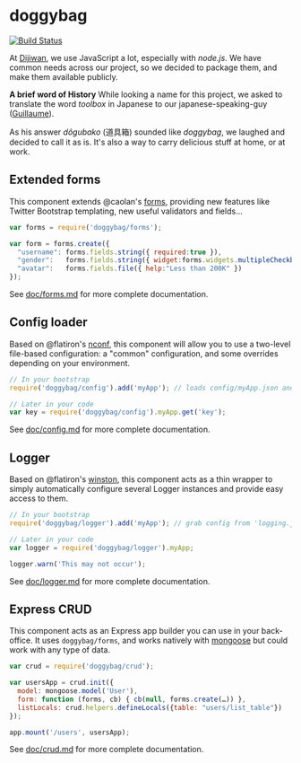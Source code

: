 # doggybag

[![Build Status](https://secure.travis-ci.org/Dijiwan/doggybag.png?branch=master)](http://travis-ci.org/Dijiwan/doggybag)

At [Dijiwan](http://dijiwan.com), we use JavaScript a lot, especially with *node.js*.
We have common needs across our project, so we decided to package them, and
make them available publicly.

**A brief word of History**
While looking a name for this project, we asked to translate the word *toolbox*
in Japanese to our japanese-speaking-guy
([Guillaume](https://github.com/gmarty)).

As his answer *dôgubako* (道具箱) sounded like *doggybag*, we laughed and decided to call it as is.
It's also a way to carry delicious stuff at home, or at work.



## Extended forms

This component extends @caolan's [forms](https://github.com/caolan/forms), providing new features like Twitter Bootstrap
templating, new useful validators and fields…

```javascript
var forms = require('doggybag/forms');

var form = forms.create({
  "username": forms.fields.string({ required:true }),
  "gender":   forms.fields.string({ widget:forms.widgets.multipleCheckbox({}), choices:['M','F','X'], validators:[forms.validators.choices()] }),
  "avatar":   forms.fields.file({ help:"Less than 200K" })
});
```

See [doc/forms.md](doc/forms.md) for more complete documentation.



## Config loader

Based on @flatiron's [nconf](https://github.com/flatiron/nconf), this component will allow you to use a two-level
file-based configuration: a "common" configuration, and some overrides depending on your environment.

```javascript
// In your bootstrap
require('doggybag/config').add('myApp'); // loads config/myApp.json and config/myApp.production.json

// Later in your code
var key = require('doggybag/config').myApp.get('key');
```

See [doc/config.md](doc/config.md) for more complete documentation.



## Logger

Based on @flatiron's [winston](https://github.com/flatiron/winston), this component acts as a thin wrapper to simply
automatically configure several Logger instances and provide easy access to them.

```javascript
// In your bootstrap
require('doggybag/logger').add('myApp'); // grab config from 'logging.json', key "myApp"

// Later in your code
var logger = require('doggybag/logger').myApp;

logger.warn('This may not occur');
```

See [doc/logger.md](doc/logger.md) for more complete documentation.



## Express CRUD

This component acts as an Express app builder you can use in your back-office. It uses `doggybag/forms`, and works
natively with [mongoose](http://mongoosejs.com/) but could work with any type of data.

```javascript
var crud = require('doggybag/crud');

var usersApp = crud.init({
  model: mongoose.model('User'),
  form: function (forms, cb) { cb(null, forms.create(…)) },
  listLocals: crud.helpers.defineLocals({table: "users/list_table"})
});

app.mount('/users', usersApp);
```

See [doc/crud.md](doc/crud.md) for more complete documentation.
